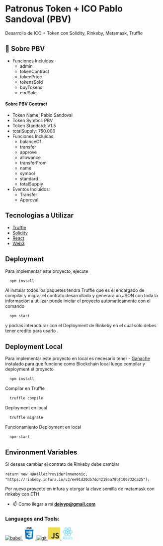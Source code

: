 
# Patronus Token + ICO Pablo Sandoval (PBV)

Desarrollo de ICO + Token con Solidity, Rinkeby, Metamask, Truffle


## 🚀 Sobre PBV
- Funciones Incluidas:
  - admin
  - tokenContract
  - tokenPrice
  - tokensSold
  - buyTokens
  - endSale

#### Sobre PBV Contract

- Token Name: Pablo Sandoval 
- Token Symbol: PBV
- Token Standard: V1.5
- totalSupply: 750.000
- Funciones Incluidas:
  - balanceOf
  - transfer
  - approve
  - allowance
  - transferFrom
  - name
  - symbol
  - standard
  - totalSupply
- Eventos Incluidos:
  - Transfer
  - Approval

## Tecnologias a Utilizar

 - [Truffle](https://www.trufflesuite.com/)
 - [Solidity](https://remix.ethereum.org/)
 - [React](https://es.reactjs.org/)
 - [Web3](https://web3js.readthedocs.io/en/v1.5.2/)
 
 
## Deployment

Para implementar este proyecto, ejecute

```bash
  npm install
```
Al instalar todos los paquetes tendra Truffle que es el encargado de compilar y migrar el contrato desarrollado y generara un JSON con toda la información a utilizar
puede iniciar el proyecto automaticamente con el comando
```bash
  npm start
```
y podras interacturar con el Deployment de Rinkeby en el cual solo debes tener credito para usarlo .



## Deployment Local

Para implementar este proyecto en local es necesario tener - [Ganache](https://www.trufflesuite.com/ganache) instalado para que funcione como Blockchain local
luego compilar y deployment el proyecto

```bash
  npm install
```
Compilar en Truffle
```bash
  truffle compile
```
Deployment en local
```bash
  truffle migrate
```
Funcionamiento
Deployment en local
```bash
  npm start
```

## Environment Variables

Si deseas cambiar el contrato de Rinkeby debe cambiar 

`return new HDWalletProvider(mnemonic, "https://rinkeby.infura.io/v3/ee91d20db7dd4219aa78bf100732da25");`

Por nuevo proyecto en infura y otorgar la clave semilla de metamask con rinkeby con ETH

  


- 📫 Como llegar a mi **deivyp@gmail.com**


<h3 align="left">Languages and Tools:</h3>
<p align="left"> <a href="https://babeljs.io/" target="_blank"> <img src="https://www.vectorlogo.zone/logos/babeljs/babeljs-icon.svg" alt="babel" width="40" height="40"/> </a> <a href="https://www.w3schools.com/css/" target="_blank"> <img src="https://raw.githubusercontent.com/devicons/devicon/master/icons/css3/css3-original-wordmark.svg" alt="css3" width="40" height="40"/> </a> <a href="https://git-scm.com/" target="_blank"> <img src="https://www.vectorlogo.zone/logos/git-scm/git-scm-icon.svg" alt="git" width="40" height="40"/> </a> <a href="https://developer.mozilla.org/en-US/docs/Web/JavaScript" target="_blank"> <img src="https://raw.githubusercontent.com/devicons/devicon/master/icons/javascript/javascript-original.svg" alt="javascript" width="40" height="40"/> </a> <a href="https://reactjs.org/" target="_blank"> <img src="https://raw.githubusercontent.com/devicons/devicon/master/icons/react/react-original-wordmark.svg" alt="react" width="40" height="40"/> </a> </p>


